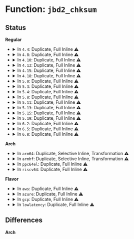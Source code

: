 # Function: <code>jbd2_chksum</code>

## Status
<b>Regular</b>
<ul>
<li>
<details>
<summary>In <code>4.4</code>: Duplicate, Full Inline ⚠️</summary>

**Collision:** Static Duplication

**Inline:** Full

**Transformation:** False

**Instances:**

```
In fs/jbd2/commit.c (ffffffff812e9ba3)
Location: include/linux/jbd2.h:1472
Inline: True
Inline callers:
  - fs/jbd2/commit.c:jbd2_journal_commit_transaction
  - fs/jbd2/commit.c:jbd2_journal_commit_transaction
  - fs/jbd2/commit.c:jbd2_journal_commit_transaction
```
```
In fs/jbd2/recovery.c (ffffffff812ec132)
Location: include/linux/jbd2.h:1472
Inline: True
Inline callers:
  - fs/jbd2/recovery.c:do_one_pass
  - fs/jbd2/recovery.c:do_one_pass
  - fs/jbd2/recovery.c:do_one_pass
  - fs/jbd2/recovery.c:do_one_pass
  - fs/jbd2/recovery.c:do_one_pass
```
```
In fs/jbd2/revoke.c (ffffffff812ed724)
Location: include/linux/jbd2.h:1472
Inline: True
```
```
In fs/jbd2/journal.c (ffffffff812ef817)
Location: include/linux/jbd2.h:1472
Inline: True
Inline callers:
  - fs/jbd2/journal.c:jbd2_superblock_csum
  - fs/jbd2/journal.c:journal_get_superblock
```
</details>
</li>
<li>
<details>
<summary>In <code>4.8</code>: Duplicate, Full Inline ⚠️</summary>

**Collision:** Static Duplication

**Inline:** Full

**Transformation:** False

**Instances:**

```
In fs/jbd2/commit.c (ffffffff81318265)
Location: include/linux/jbd2.h:1487
Inline: True
Inline callers:
  - fs/jbd2/commit.c:jbd2_journal_commit_transaction
  - fs/jbd2/commit.c:jbd2_journal_commit_transaction
  - fs/jbd2/commit.c:journal_submit_commit_record
```
```
In fs/jbd2/recovery.c (ffffffff81319e24)
Location: include/linux/jbd2.h:1487
Inline: True
Inline callers:
  - fs/jbd2/recovery.c:do_one_pass
  - fs/jbd2/recovery.c:do_one_pass
  - fs/jbd2/recovery.c:do_one_pass
```
```
In fs/jbd2/journal.c (ffffffff8131e91f)
Location: include/linux/jbd2.h:1487
Inline: True
Inline callers:
  - fs/jbd2/journal.c:journal_get_superblock
  - fs/jbd2/journal.c:journal_get_superblock
  - fs/jbd2/journal.c:jbd2_write_superblock
  - fs/jbd2/journal.c:jbd2_descriptor_block_csum_set
```
</details>
</li>
<li>
<details>
<summary>In <code>4.10</code>: Duplicate, Full Inline ⚠️</summary>

**Collision:** Static Duplication

**Inline:** Full

**Transformation:** False

**Instances:**

```
In fs/jbd2/commit.c (ffffffff8132e255)
Location: include/linux/jbd2.h:1487
Inline: True
Inline callers:
  - fs/jbd2/commit.c:jbd2_journal_commit_transaction
  - fs/jbd2/commit.c:jbd2_journal_commit_transaction
  - fs/jbd2/commit.c:journal_submit_commit_record
```
```
In fs/jbd2/recovery.c (ffffffff8132fe14)
Location: include/linux/jbd2.h:1487
Inline: True
Inline callers:
  - fs/jbd2/recovery.c:do_one_pass
  - fs/jbd2/recovery.c:do_one_pass
  - fs/jbd2/recovery.c:do_one_pass
```
```
In fs/jbd2/journal.c (ffffffff8133499f)
Location: include/linux/jbd2.h:1487
Inline: True
Inline callers:
  - fs/jbd2/journal.c:journal_get_superblock
  - fs/jbd2/journal.c:journal_get_superblock
  - fs/jbd2/journal.c:jbd2_write_superblock
  - fs/jbd2/journal.c:jbd2_descriptor_block_csum_set
```
</details>
</li>
<li>
<details>
<summary>In <code>4.13</code>: Duplicate, Full Inline ⚠️</summary>

**Collision:** Static Duplication

**Inline:** Full

**Transformation:** False

**Instances:**

```
In fs/jbd2/commit.c (ffffffff8134323b)
Location: include/linux/jbd2.h:1489
Inline: True
Inline callers:
  - fs/jbd2/commit.c:jbd2_journal_commit_transaction
  - fs/jbd2/commit.c:jbd2_journal_commit_transaction
  - fs/jbd2/commit.c:journal_submit_commit_record
```
```
In fs/jbd2/recovery.c (ffffffff81344dcd)
Location: include/linux/jbd2.h:1489
Inline: True
Inline callers:
  - fs/jbd2/recovery.c:do_one_pass
  - fs/jbd2/recovery.c:do_one_pass
  - fs/jbd2/recovery.c:do_one_pass
```
```
In fs/jbd2/journal.c (ffffffff813496ae)
Location: include/linux/jbd2.h:1489
Inline: True
Inline callers:
  - fs/jbd2/journal.c:journal_get_superblock
  - fs/jbd2/journal.c:journal_get_superblock
  - fs/jbd2/journal.c:jbd2_write_superblock
  - fs/jbd2/journal.c:jbd2_descriptor_block_csum_set
```
</details>
</li>
<li>
<details>
<summary>In <code>4.15</code>: Duplicate, Full Inline ⚠️</summary>

**Collision:** Static Duplication

**Inline:** Full

**Transformation:** False

**Instances:**

```
In fs/jbd2/commit.c (ffffffff81367875)
Location: include/linux/jbd2.h:1595
Inline: True
Inline callers:
  - fs/jbd2/commit.c:jbd2_journal_commit_transaction
  - fs/jbd2/commit.c:jbd2_journal_commit_transaction
  - fs/jbd2/commit.c:journal_submit_commit_record
```
```
In fs/jbd2/recovery.c (ffffffff8136946d)
Location: include/linux/jbd2.h:1595
Inline: True
Inline callers:
  - fs/jbd2/recovery.c:do_one_pass
  - fs/jbd2/recovery.c:do_one_pass
  - fs/jbd2/recovery.c:do_one_pass
```
```
In fs/jbd2/journal.c (ffffffff8136dcfe)
Location: include/linux/jbd2.h:1595
Inline: True
Inline callers:
  - fs/jbd2/journal.c:journal_get_superblock
  - fs/jbd2/journal.c:journal_get_superblock
  - fs/jbd2/journal.c:jbd2_write_superblock
  - fs/jbd2/journal.c:jbd2_descriptor_block_csum_set
```
</details>
</li>
<li>
<details>
<summary>In <code>4.18</code>: Duplicate, Full Inline ⚠️</summary>

**Collision:** Static Duplication

**Inline:** Full

**Transformation:** False

**Instances:**

```
In fs/jbd2/commit.c (ffffffff81395f7e)
Location: include/linux/jbd2.h:1595
Inline: True
Inline callers:
  - fs/jbd2/commit.c:jbd2_journal_commit_transaction
  - fs/jbd2/commit.c:jbd2_journal_commit_transaction
  - fs/jbd2/commit.c:journal_submit_commit_record
```
```
In fs/jbd2/recovery.c (ffffffff81397a95)
Location: include/linux/jbd2.h:1595
Inline: True
Inline callers:
  - fs/jbd2/recovery.c:do_one_pass
  - fs/jbd2/recovery.c:do_one_pass
  - fs/jbd2/recovery.c:do_one_pass
```
```
In fs/jbd2/journal.c (ffffffff8139c46e)
Location: include/linux/jbd2.h:1595
Inline: True
Inline callers:
  - fs/jbd2/journal.c:journal_get_superblock
  - fs/jbd2/journal.c:journal_get_superblock
  - fs/jbd2/journal.c:jbd2_write_superblock
  - fs/jbd2/journal.c:jbd2_descriptor_block_csum_set
```
</details>
</li>
<li>
<details>
<summary>In <code>5.0</code>: Duplicate, Full Inline ⚠️</summary>

**Collision:** Static Duplication

**Inline:** Full

**Transformation:** False

**Instances:**

```
In fs/jbd2/commit.c (ffffffff813aecd4)
Location: include/linux/jbd2.h:1596
Inline: True
Inline callers:
  - fs/jbd2/commit.c:jbd2_journal_commit_transaction
  - fs/jbd2/commit.c:jbd2_journal_commit_transaction
  - fs/jbd2/commit.c:jbd2_journal_commit_transaction
  - fs/jbd2/commit.c:jbd2_journal_commit_transaction
```
```
In fs/jbd2/recovery.c (ffffffff813b081b)
Location: include/linux/jbd2.h:1596
Inline: True
Inline callers:
  - fs/jbd2/recovery.c:do_one_pass
  - fs/jbd2/recovery.c:do_one_pass
  - fs/jbd2/recovery.c:do_one_pass
  - fs/jbd2/recovery.c:do_one_pass
  - fs/jbd2/recovery.c:do_one_pass
  - fs/jbd2/recovery.c:do_one_pass
```
```
In fs/jbd2/journal.c (ffffffff813b522e)
Location: include/linux/jbd2.h:1596
Inline: True
Inline callers:
  - fs/jbd2/journal.c:journal_get_superblock
  - fs/jbd2/journal.c:journal_get_superblock
  - fs/jbd2/journal.c:journal_get_superblock
  - fs/jbd2/journal.c:journal_get_superblock
  - fs/jbd2/journal.c:jbd2_write_superblock
  - fs/jbd2/journal.c:jbd2_write_superblock
  - fs/jbd2/journal.c:jbd2_descriptor_block_csum_set
  - fs/jbd2/journal.c:jbd2_descriptor_block_csum_set
```
</details>
</li>
<li>
<details>
<summary>In <code>5.3</code>: Duplicate, Full Inline ⚠️</summary>

**Collision:** Static Duplication

**Inline:** Full

**Transformation:** False

**Instances:**

```
In fs/jbd2/commit.c (ffffffff813d91cf)
Location: include/linux/jbd2.h:1616
Inline: True
Inline callers:
  - fs/jbd2/commit.c:jbd2_journal_commit_transaction
  - fs/jbd2/commit.c:jbd2_journal_commit_transaction
  - fs/jbd2/commit.c:jbd2_journal_commit_transaction
  - fs/jbd2/commit.c:jbd2_journal_commit_transaction
```
```
In fs/jbd2/recovery.c (ffffffff813dadae)
Location: include/linux/jbd2.h:1616
Inline: True
Inline callers:
  - fs/jbd2/recovery.c:do_one_pass
  - fs/jbd2/recovery.c:do_one_pass
  - fs/jbd2/recovery.c:do_one_pass
  - fs/jbd2/recovery.c:do_one_pass
  - fs/jbd2/recovery.c:do_one_pass
  - fs/jbd2/recovery.c:do_one_pass
```
```
In fs/jbd2/journal.c (ffffffff813df8a4)
Location: include/linux/jbd2.h:1616
Inline: True
Inline callers:
  - fs/jbd2/journal.c:journal_get_superblock
  - fs/jbd2/journal.c:journal_get_superblock
  - fs/jbd2/journal.c:journal_get_superblock
  - fs/jbd2/journal.c:journal_get_superblock
  - fs/jbd2/journal.c:jbd2_write_superblock
  - fs/jbd2/journal.c:jbd2_write_superblock
  - fs/jbd2/journal.c:jbd2_descriptor_block_csum_set
  - fs/jbd2/journal.c:jbd2_descriptor_block_csum_set
```
</details>
</li>
<li>
<details>
<summary>In <code>5.4</code>: Duplicate, Full Inline ⚠️</summary>

**Collision:** Static Duplication

**Inline:** Full

**Transformation:** False

**Instances:**

```
In fs/jbd2/commit.c (ffffffff813f31d1)
Location: include/linux/jbd2.h:1614
Inline: True
Inline callers:
  - fs/jbd2/commit.c:jbd2_journal_commit_transaction
  - fs/jbd2/commit.c:jbd2_journal_commit_transaction
  - fs/jbd2/commit.c:jbd2_journal_commit_transaction
  - fs/jbd2/commit.c:jbd2_journal_commit_transaction
```
```
In fs/jbd2/recovery.c (ffffffff813f4dfe)
Location: include/linux/jbd2.h:1614
Inline: True
Inline callers:
  - fs/jbd2/recovery.c:do_one_pass
  - fs/jbd2/recovery.c:do_one_pass
  - fs/jbd2/recovery.c:do_one_pass
  - fs/jbd2/recovery.c:do_one_pass
  - fs/jbd2/recovery.c:do_one_pass
  - fs/jbd2/recovery.c:do_one_pass
```
```
In fs/jbd2/journal.c (ffffffff813f9964)
Location: include/linux/jbd2.h:1614
Inline: True
Inline callers:
  - fs/jbd2/journal.c:journal_get_superblock
  - fs/jbd2/journal.c:journal_get_superblock
  - fs/jbd2/journal.c:journal_get_superblock
  - fs/jbd2/journal.c:journal_get_superblock
  - fs/jbd2/journal.c:jbd2_write_superblock
  - fs/jbd2/journal.c:jbd2_write_superblock
  - fs/jbd2/journal.c:jbd2_descriptor_block_csum_set
  - fs/jbd2/journal.c:jbd2_descriptor_block_csum_set
```
</details>
</li>
<li>
<details>
<summary>In <code>5.8</code>: Duplicate, Full Inline ⚠️</summary>

**Collision:** Static Duplication

**Inline:** Full

**Transformation:** False

**Instances:**

```
In fs/jbd2/commit.c (ffffffff8143fd2a)
Location: include/linux/jbd2.h:1599
Inline: True
Inline callers:
  - fs/jbd2/commit.c:jbd2_block_tag_csum_set
  - fs/jbd2/commit.c:jbd2_block_tag_csum_set
  - fs/jbd2/commit.c:jbd2_block_tag_csum_set
  - fs/jbd2/commit.c:jbd2_block_tag_csum_set
```
```
In fs/jbd2/recovery.c (ffffffff81441a4b)
Location: include/linux/jbd2.h:1599
Inline: True
Inline callers:
  - fs/jbd2/recovery.c:scan_revoke_records
  - fs/jbd2/recovery.c:scan_revoke_records
  - fs/jbd2/recovery.c:do_one_pass
  - fs/jbd2/recovery.c:do_one_pass
  - fs/jbd2/recovery.c:do_one_pass
  - fs/jbd2/recovery.c:do_one_pass
  - fs/jbd2/recovery.c:do_one_pass
  - fs/jbd2/recovery.c:do_one_pass
  - fs/jbd2/recovery.c:do_one_pass
  - fs/jbd2/recovery.c:do_one_pass
```
```
In fs/jbd2/journal.c (ffffffff81447249)
Location: include/linux/jbd2.h:1599
Inline: True
Inline callers:
  - fs/jbd2/journal.c:journal_get_superblock
  - fs/jbd2/journal.c:journal_get_superblock
  - fs/jbd2/journal.c:journal_get_superblock
  - fs/jbd2/journal.c:journal_get_superblock
  - fs/jbd2/journal.c:jbd2_write_superblock
  - fs/jbd2/journal.c:jbd2_write_superblock
  - fs/jbd2/journal.c:jbd2_descriptor_block_csum_set
  - fs/jbd2/journal.c:jbd2_descriptor_block_csum_set
```
</details>
</li>
<li>
<details>
<summary>In <code>5.11</code>: Duplicate, Full Inline ⚠️</summary>

**Collision:** Static Duplication

**Inline:** Full

**Transformation:** False

**Instances:**

```
In fs/jbd2/commit.c (ffffffff8145bdfa)
Location: include/linux/jbd2.h:1734
Inline: True
Inline callers:
  - fs/jbd2/commit.c:jbd2_block_tag_csum_set
  - fs/jbd2/commit.c:jbd2_block_tag_csum_set
  - fs/jbd2/commit.c:jbd2_block_tag_csum_set
  - fs/jbd2/commit.c:jbd2_block_tag_csum_set
```
```
In fs/jbd2/recovery.c (ffffffff8145e62d)
Location: include/linux/jbd2.h:1734
Inline: True
Inline callers:
  - fs/jbd2/recovery.c:do_one_pass
  - fs/jbd2/recovery.c:do_one_pass
  - fs/jbd2/recovery.c:do_one_pass
  - fs/jbd2/recovery.c:do_one_pass
  - fs/jbd2/recovery.c:do_one_pass
  - fs/jbd2/recovery.c:do_one_pass
```
```
In fs/jbd2/journal.c (ffffffff814637a9)
Location: include/linux/jbd2.h:1734
Inline: True
Inline callers:
  - fs/jbd2/journal.c:journal_get_superblock
  - fs/jbd2/journal.c:journal_get_superblock
  - fs/jbd2/journal.c:journal_get_superblock
  - fs/jbd2/journal.c:journal_get_superblock
  - fs/jbd2/journal.c:jbd2_write_superblock
  - fs/jbd2/journal.c:jbd2_write_superblock
  - fs/jbd2/journal.c:jbd2_descriptor_block_csum_set
  - fs/jbd2/journal.c:jbd2_descriptor_block_csum_set
```
</details>
</li>
<li>
<details>
<summary>In <code>5.13</code>: Duplicate, Full Inline ⚠️</summary>

**Collision:** Static Duplication

**Inline:** Full

**Transformation:** False

**Instances:**

```
In fs/jbd2/commit.c (ffffffff81462450)
Location: include/linux/jbd2.h:1743
Inline: True
Inline callers:
  - fs/jbd2/commit.c:jbd2_journal_commit_transaction
  - fs/jbd2/commit.c:jbd2_journal_commit_transaction
  - fs/jbd2/commit.c:jbd2_journal_commit_transaction
  - fs/jbd2/commit.c:jbd2_journal_commit_transaction
```
```
In fs/jbd2/recovery.c (ffffffff81463eba)
Location: include/linux/jbd2.h:1743
Inline: True
Inline callers:
  - fs/jbd2/recovery.c:do_one_pass
  - fs/jbd2/recovery.c:do_one_pass
  - fs/jbd2/recovery.c:do_one_pass
  - fs/jbd2/recovery.c:do_one_pass
  - fs/jbd2/recovery.c:do_one_pass
  - fs/jbd2/recovery.c:do_one_pass
```
```
In fs/jbd2/journal.c (ffffffff814688f7)
Location: include/linux/jbd2.h:1743
Inline: True
Inline callers:
  - fs/jbd2/journal.c:journal_get_superblock
  - fs/jbd2/journal.c:journal_get_superblock
  - fs/jbd2/journal.c:journal_get_superblock
  - fs/jbd2/journal.c:journal_get_superblock
  - fs/jbd2/journal.c:jbd2_write_superblock
  - fs/jbd2/journal.c:jbd2_write_superblock
  - fs/jbd2/journal.c:jbd2_descriptor_block_csum_set
  - fs/jbd2/journal.c:jbd2_descriptor_block_csum_set
```
</details>
</li>
<li>
<details>
<summary>In <code>5.15</code>: Duplicate, Full Inline ⚠️</summary>

**Collision:** Static Duplication

**Inline:** Full

**Transformation:** False

**Instances:**

```
In fs/jbd2/commit.c (ffffffff814b7946)
Location: include/linux/jbd2.h:1782
Inline: True
Inline callers:
  - fs/jbd2/commit.c:jbd2_journal_commit_transaction
  - fs/jbd2/commit.c:jbd2_journal_commit_transaction
```
```
In fs/jbd2/recovery.c (ffffffff814b948f)
Location: include/linux/jbd2.h:1782
Inline: True
Inline callers:
  - fs/jbd2/recovery.c:do_one_pass
  - fs/jbd2/recovery.c:do_one_pass
  - fs/jbd2/recovery.c:do_one_pass
```
```
In fs/jbd2/journal.c (ffffffff814be3a7)
Location: include/linux/jbd2.h:1782
Inline: True
Inline callers:
  - fs/jbd2/journal.c:journal_get_superblock
  - fs/jbd2/journal.c:journal_get_superblock
  - fs/jbd2/journal.c:jbd2_write_superblock
  - fs/jbd2/journal.c:jbd2_descriptor_block_csum_set
```
</details>
</li>
<li>
<details>
<summary>In <code>5.19</code>: Duplicate, Full Inline ⚠️</summary>

**Collision:** Static Duplication

**Inline:** Full

**Transformation:** False

**Instances:**

```
In fs/jbd2/commit.c (ffffffff815410f9)
Location: include/linux/jbd2.h:1774
Inline: True
Inline callers:
  - fs/jbd2/commit.c:jbd2_journal_commit_transaction
  - fs/jbd2/commit.c:jbd2_journal_commit_transaction
  - fs/jbd2/commit.c:journal_submit_commit_record
```
```
In fs/jbd2/recovery.c (ffffffff81542fff)
Location: include/linux/jbd2.h:1774
Inline: True
Inline callers:
  - fs/jbd2/recovery.c:do_one_pass
  - fs/jbd2/recovery.c:do_one_pass
  - fs/jbd2/recovery.c:do_one_pass
```
```
In fs/jbd2/journal.c (ffffffff81549e53)
Location: include/linux/jbd2.h:1774
Inline: True
Inline callers:
  - fs/jbd2/journal.c:jbd2_journal_set_features
  - fs/jbd2/journal.c:journal_get_superblock
  - fs/jbd2/journal.c:journal_get_superblock
  - fs/jbd2/journal.c:jbd2_write_superblock
  - fs/jbd2/journal.c:jbd2_descriptor_block_csum_set
```
</details>
</li>
<li>
<details>
<summary>In <code>6.2</code>: Duplicate, Full Inline ⚠️</summary>

**Collision:** Static Duplication

**Inline:** Full

**Transformation:** False

**Instances:**

```
In fs/jbd2/commit.c (ffffffff815dfc40)
Location: include/linux/jbd2.h:1772
Inline: True
Inline callers:
  - fs/jbd2/commit.c:jbd2_journal_commit_transaction
  - fs/jbd2/commit.c:jbd2_journal_commit_transaction
  - fs/jbd2/commit.c:journal_submit_commit_record
```
```
In fs/jbd2/recovery.c (ffffffff815e1ddf)
Location: include/linux/jbd2.h:1772
Inline: True
Inline callers:
  - fs/jbd2/recovery.c:do_one_pass
  - fs/jbd2/recovery.c:do_one_pass
  - fs/jbd2/recovery.c:do_one_pass
```
```
In fs/jbd2/journal.c (ffffffff815ea6e5)
Location: include/linux/jbd2.h:1772
Inline: True
Inline callers:
  - fs/jbd2/journal.c:jbd2_journal_set_features
  - fs/jbd2/journal.c:journal_get_superblock
  - fs/jbd2/journal.c:journal_get_superblock
  - fs/jbd2/journal.c:jbd2_write_superblock
  - fs/jbd2/journal.c:jbd2_descriptor_block_csum_set
```
</details>
</li>
<li>
<details>
<summary>In <code>6.5</code>: Duplicate, Full Inline ⚠️</summary>

**Collision:** Static Duplication

**Inline:** Full

**Transformation:** False

**Instances:**

```
In fs/jbd2/commit.c (ffffffff81617939)
Location: include/linux/jbd2.h:1773
Inline: True
Inline callers:
  - fs/jbd2/commit.c:jbd2_journal_commit_transaction
  - fs/jbd2/commit.c:jbd2_journal_commit_transaction
  - fs/jbd2/commit.c:journal_submit_commit_record
```
```
In fs/jbd2/recovery.c (ffffffff81619863)
Location: include/linux/jbd2.h:1773
Inline: True
Inline callers:
  - fs/jbd2/recovery.c:do_one_pass
  - fs/jbd2/recovery.c:do_one_pass
  - fs/jbd2/recovery.c:do_one_pass
```
```
In fs/jbd2/journal.c (ffffffff81620d82)
Location: include/linux/jbd2.h:1773
Inline: True
Inline callers:
  - fs/jbd2/journal.c:jbd2_journal_set_features
  - fs/jbd2/journal.c:journal_get_superblock
  - fs/jbd2/journal.c:jbd2_write_superblock
  - fs/jbd2/journal.c:jbd2_descriptor_block_csum_set
```
</details>
</li>
<li>
<details>
<summary>In <code>6.8</code>: Duplicate, Full Inline ⚠️</summary>

**Collision:** Static Duplication

**Inline:** Full

**Transformation:** False

**Instances:**

```
In fs/jbd2/commit.c (ffffffff816507d4)
Location: include/linux/jbd2.h:1786
Inline: True
Inline callers:
  - fs/jbd2/commit.c:jbd2_journal_commit_transaction
  - fs/jbd2/commit.c:jbd2_journal_commit_transaction
  - fs/jbd2/commit.c:journal_submit_commit_record
```
```
In fs/jbd2/recovery.c (ffffffff8165276f)
Location: include/linux/jbd2.h:1786
Inline: True
Inline callers:
  - fs/jbd2/recovery.c:do_one_pass
  - fs/jbd2/recovery.c:do_one_pass
  - fs/jbd2/recovery.c:do_one_pass
```
```
In fs/jbd2/journal.c (ffffffff816599c2)
Location: include/linux/jbd2.h:1786
Inline: True
Inline callers:
  - fs/jbd2/journal.c:jbd2_journal_set_features
  - fs/jbd2/journal.c:jbd2_write_superblock
  - fs/jbd2/journal.c:journal_load_superblock
  - fs/jbd2/journal.c:journal_check_superblock
  - fs/jbd2/journal.c:jbd2_descriptor_block_csum_set
```
</details>
</li>
</ul>
<b>Arch</b>
<ul>
<li>
<details>
<summary>In <code>arm64</code>: Duplicate, Selective Inline, Transformation ⚠️</summary>

**Collision:** Static Duplication

**Inline:** Selective

**Transformation:** True

**Instances:**

```
In fs/jbd2/commit.c (ffff8000104cd868)
Location: include/linux/jbd2.h:1614
Inline: True
Direct callers:
  - fs/jbd2/commit.c:jbd2_journal_commit_transaction
  - fs/jbd2/commit.c:jbd2_journal_commit_transaction
```
```
In fs/jbd2/recovery.c (ffff8000104cfdc0)
Location: include/linux/jbd2.h:1614
Inline: True
Direct callers:
  - fs/jbd2/recovery.c:do_one_pass
  - fs/jbd2/recovery.c:do_one_pass
  - fs/jbd2/recovery.c:do_one_pass
```
```
In fs/jbd2/journal.c (ffff8000104d3c20)
Location: include/linux/jbd2.h:1614
Inline: True
Direct callers:
  - fs/jbd2/journal.c:journal_get_superblock
  - fs/jbd2/journal.c:jbd2_descriptor_block_csum_set
  - fs/jbd2/journal.c:jbd2_superblock_csum
```
**Symbols:**

```
ffff8000104cd868-ffff8000104cd86c: jbd2_chksum.isra.0.part.0 (STB_LOCAL)
ffff8000104cd870-ffff8000104cd8f4: jbd2_chksum.isra.0 (STB_LOCAL)
ffff8000104cfdc0-ffff8000104cfdc4: jbd2_chksum.isra.0.part.0 (STB_LOCAL)
ffff8000104cfdc8-ffff8000104cfe4c: jbd2_chksum.isra.0 (STB_LOCAL)
ffff8000104d3c20-ffff8000104d3c24: jbd2_chksum.isra.0.part.0 (STB_LOCAL)
ffff8000104d3c28-ffff8000104d3cac: jbd2_chksum.isra.0 (STB_LOCAL)
```
</details>
</li>
<li>
<details>
<summary>In <code>armhf</code>: Duplicate, Selective Inline, Transformation ⚠️</summary>

```c
u32 jbd2_chksum(journal_t *journal, u32 crc, const void *address, unsigned int length);
```

**Collision:** Static Duplication

**Inline:** Selective

**Transformation:** True

**Instances:**

```
In fs/jbd2/commit.c (c0690804)
Location: include/linux/jbd2.h:1614
Inline: True
Direct callers:
  - fs/jbd2/commit.c:jbd2_journal_commit_transaction
  - fs/jbd2/commit.c:jbd2_journal_commit_transaction
```
```
In fs/jbd2/recovery.c (c0692884)
Location: include/linux/jbd2.h:1614
Inline: True
Direct callers:
  - fs/jbd2/recovery.c:do_one_pass
  - fs/jbd2/recovery.c:do_one_pass
  - fs/jbd2/recovery.c:do_one_pass
```
```
In fs/jbd2/journal.c (c0697030)
Location: include/linux/jbd2.h:1614
Inline: True
Direct callers:
  - fs/jbd2/journal.c:journal_get_superblock
  - fs/jbd2/journal.c:journal_get_superblock
  - fs/jbd2/journal.c:jbd2_write_superblock
  - fs/jbd2/journal.c:jbd2_descriptor_block_csum_set
```
**Symbols:**

```
c0690804-c0690814: jbd2_chksum.part.0 (STB_LOCAL)
c0690814-c06908a8: jbd2_chksum (STB_LOCAL)
c0692884-c0692894: jbd2_chksum.part.0 (STB_LOCAL)
c0692894-c0692928: jbd2_chksum (STB_LOCAL)
c0697030-c0697040: jbd2_chksum.part.0 (STB_LOCAL)
c0697040-c06970d4: jbd2_chksum (STB_LOCAL)
```
</details>
</li>
<li>
<details>
<summary>In <code>ppc64el</code>: Duplicate, Full Inline ⚠️</summary>

**Collision:** Static Duplication

**Inline:** Full

**Transformation:** False

**Instances:**

```
In fs/jbd2/commit.c (c000000000607368)
Location: include/linux/jbd2.h:1614
Inline: True
Inline callers:
  - fs/jbd2/commit.c:jbd2_journal_commit_transaction
  - fs/jbd2/commit.c:jbd2_journal_commit_transaction
```
```
In fs/jbd2/recovery.c (c000000000609910)
Location: include/linux/jbd2.h:1614
Inline: True
Inline callers:
  - fs/jbd2/recovery.c:do_one_pass
  - fs/jbd2/recovery.c:do_one_pass
  - fs/jbd2/recovery.c:do_one_pass
```
```
In fs/jbd2/journal.c (c000000000610af0)
Location: include/linux/jbd2.h:1614
Inline: True
Inline callers:
  - fs/jbd2/journal.c:journal_get_superblock
  - fs/jbd2/journal.c:journal_get_superblock
  - fs/jbd2/journal.c:jbd2_write_superblock
  - fs/jbd2/journal.c:jbd2_descriptor_block_csum_set
```
</details>
</li>
<li>
<details>
<summary>In <code>riscv64</code>: Duplicate, Full Inline ⚠️</summary>

**Collision:** Static Duplication

**Inline:** Full

**Transformation:** False

**Instances:**

```
In fs/jbd2/commit.c (ffffffe0003463f0)
Location: include/linux/jbd2.h:1614
Inline: True
Inline callers:
  - fs/jbd2/commit.c:jbd2_journal_commit_transaction
  - fs/jbd2/commit.c:jbd2_journal_commit_transaction
  - fs/jbd2/commit.c:jbd2_journal_commit_transaction
```
```
In fs/jbd2/recovery.c (ffffffe000347d1c)
Location: include/linux/jbd2.h:1614
Inline: True
Inline callers:
  - fs/jbd2/recovery.c:do_one_pass
  - fs/jbd2/recovery.c:do_one_pass
  - fs/jbd2/recovery.c:do_one_pass
  - fs/jbd2/recovery.c:do_one_pass
```
```
In fs/jbd2/journal.c (ffffffe00034c4c2)
Location: include/linux/jbd2.h:1614
Inline: True
Inline callers:
  - fs/jbd2/journal.c:journal_get_superblock
  - fs/jbd2/journal.c:journal_get_superblock
  - fs/jbd2/journal.c:jbd2_descriptor_block_csum_set
  - fs/jbd2/journal.c:jbd2_descriptor_block_csum_set
  - fs/jbd2/journal.c:jbd2_superblock_csum
  - fs/jbd2/journal.c:jbd2_superblock_csum
```
</details>
</li>
</ul>
<b>Flavor</b>
<ul>
<li>
<details>
<summary>In <code>aws</code>: Duplicate, Full Inline ⚠️</summary>

**Collision:** Static Duplication

**Inline:** Full

**Transformation:** False

**Instances:**

```
In fs/jbd2/commit.c (ffffffff813eb7b1)
Location: include/linux/jbd2.h:1614
Inline: True
Inline callers:
  - fs/jbd2/commit.c:jbd2_journal_commit_transaction
  - fs/jbd2/commit.c:jbd2_journal_commit_transaction
  - fs/jbd2/commit.c:jbd2_journal_commit_transaction
  - fs/jbd2/commit.c:jbd2_journal_commit_transaction
```
```
In fs/jbd2/recovery.c (ffffffff813ed3de)
Location: include/linux/jbd2.h:1614
Inline: True
Inline callers:
  - fs/jbd2/recovery.c:do_one_pass
  - fs/jbd2/recovery.c:do_one_pass
  - fs/jbd2/recovery.c:do_one_pass
  - fs/jbd2/recovery.c:do_one_pass
  - fs/jbd2/recovery.c:do_one_pass
  - fs/jbd2/recovery.c:do_one_pass
```
```
In fs/jbd2/journal.c (ffffffff813f1f44)
Location: include/linux/jbd2.h:1614
Inline: True
Inline callers:
  - fs/jbd2/journal.c:journal_get_superblock
  - fs/jbd2/journal.c:journal_get_superblock
  - fs/jbd2/journal.c:journal_get_superblock
  - fs/jbd2/journal.c:journal_get_superblock
  - fs/jbd2/journal.c:jbd2_write_superblock
  - fs/jbd2/journal.c:jbd2_write_superblock
  - fs/jbd2/journal.c:jbd2_descriptor_block_csum_set
  - fs/jbd2/journal.c:jbd2_descriptor_block_csum_set
```
</details>
</li>
<li>
<details>
<summary>In <code>azure</code>: Duplicate, Full Inline ⚠️</summary>

**Collision:** Static Duplication

**Inline:** Full

**Transformation:** False

**Instances:**

```
In fs/jbd2/commit.c (ffffffff813dc231)
Location: include/linux/jbd2.h:1614
Inline: True
Inline callers:
  - fs/jbd2/commit.c:jbd2_journal_commit_transaction
  - fs/jbd2/commit.c:jbd2_journal_commit_transaction
  - fs/jbd2/commit.c:jbd2_journal_commit_transaction
  - fs/jbd2/commit.c:jbd2_journal_commit_transaction
```
```
In fs/jbd2/recovery.c (ffffffff813dde5e)
Location: include/linux/jbd2.h:1614
Inline: True
Inline callers:
  - fs/jbd2/recovery.c:do_one_pass
  - fs/jbd2/recovery.c:do_one_pass
  - fs/jbd2/recovery.c:do_one_pass
  - fs/jbd2/recovery.c:do_one_pass
  - fs/jbd2/recovery.c:do_one_pass
  - fs/jbd2/recovery.c:do_one_pass
```
```
In fs/jbd2/journal.c (ffffffff813e29c4)
Location: include/linux/jbd2.h:1614
Inline: True
Inline callers:
  - fs/jbd2/journal.c:journal_get_superblock
  - fs/jbd2/journal.c:journal_get_superblock
  - fs/jbd2/journal.c:journal_get_superblock
  - fs/jbd2/journal.c:journal_get_superblock
  - fs/jbd2/journal.c:jbd2_write_superblock
  - fs/jbd2/journal.c:jbd2_write_superblock
  - fs/jbd2/journal.c:jbd2_descriptor_block_csum_set
  - fs/jbd2/journal.c:jbd2_descriptor_block_csum_set
```
</details>
</li>
<li>
<details>
<summary>In <code>gcp</code>: Duplicate, Full Inline ⚠️</summary>

**Collision:** Static Duplication

**Inline:** Full

**Transformation:** False

**Instances:**

```
In fs/jbd2/commit.c (ffffffff813e8b31)
Location: include/linux/jbd2.h:1614
Inline: True
Inline callers:
  - fs/jbd2/commit.c:jbd2_journal_commit_transaction
  - fs/jbd2/commit.c:jbd2_journal_commit_transaction
  - fs/jbd2/commit.c:jbd2_journal_commit_transaction
  - fs/jbd2/commit.c:jbd2_journal_commit_transaction
```
```
In fs/jbd2/recovery.c (ffffffff813ea75e)
Location: include/linux/jbd2.h:1614
Inline: True
Inline callers:
  - fs/jbd2/recovery.c:do_one_pass
  - fs/jbd2/recovery.c:do_one_pass
  - fs/jbd2/recovery.c:do_one_pass
  - fs/jbd2/recovery.c:do_one_pass
  - fs/jbd2/recovery.c:do_one_pass
  - fs/jbd2/recovery.c:do_one_pass
```
```
In fs/jbd2/journal.c (ffffffff813ef2c4)
Location: include/linux/jbd2.h:1614
Inline: True
Inline callers:
  - fs/jbd2/journal.c:journal_get_superblock
  - fs/jbd2/journal.c:journal_get_superblock
  - fs/jbd2/journal.c:journal_get_superblock
  - fs/jbd2/journal.c:journal_get_superblock
  - fs/jbd2/journal.c:jbd2_write_superblock
  - fs/jbd2/journal.c:jbd2_write_superblock
  - fs/jbd2/journal.c:jbd2_descriptor_block_csum_set
  - fs/jbd2/journal.c:jbd2_descriptor_block_csum_set
```
</details>
</li>
<li>
<details>
<summary>In <code>lowlatency</code>: Duplicate, Full Inline ⚠️</summary>

**Collision:** Static Duplication

**Inline:** Full

**Transformation:** False

**Instances:**

```
In fs/jbd2/commit.c (ffffffff813fe38d)
Location: include/linux/jbd2.h:1614
Inline: True
Inline callers:
  - fs/jbd2/commit.c:jbd2_journal_commit_transaction
  - fs/jbd2/commit.c:jbd2_journal_commit_transaction
  - fs/jbd2/commit.c:jbd2_journal_commit_transaction
  - fs/jbd2/commit.c:jbd2_journal_commit_transaction
```
```
In fs/jbd2/recovery.c (ffffffff814000c5)
Location: include/linux/jbd2.h:1614
Inline: True
Inline callers:
  - fs/jbd2/recovery.c:do_one_pass
  - fs/jbd2/recovery.c:do_one_pass
  - fs/jbd2/recovery.c:do_one_pass
  - fs/jbd2/recovery.c:do_one_pass
  - fs/jbd2/recovery.c:do_one_pass
  - fs/jbd2/recovery.c:do_one_pass
```
```
In fs/jbd2/journal.c (ffffffff81404c88)
Location: include/linux/jbd2.h:1614
Inline: True
Inline callers:
  - fs/jbd2/journal.c:journal_get_superblock
  - fs/jbd2/journal.c:journal_get_superblock
  - fs/jbd2/journal.c:journal_get_superblock
  - fs/jbd2/journal.c:journal_get_superblock
  - fs/jbd2/journal.c:jbd2_write_superblock
  - fs/jbd2/journal.c:jbd2_write_superblock
  - fs/jbd2/journal.c:jbd2_descriptor_block_csum_set
  - fs/jbd2/journal.c:jbd2_descriptor_block_csum_set
```
</details>
</li>
</ul>

## Differences
<b>Arch</b>
<ul>
</ul>
